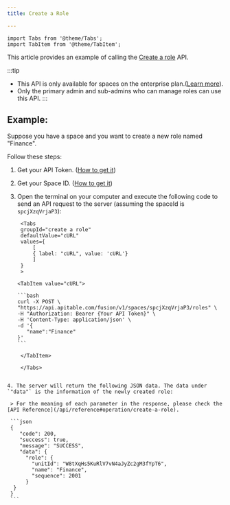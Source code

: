 ```yaml
---
title: Create a Role

---
```


````mdx-code-block
import Tabs from '@theme/Tabs';
import TabItem from '@theme/TabItem';
````

This article provides an example of calling the [Create a role](/api/reference#operation/create-a-role) API.

:::tip
- This API is only available for spaces on the enterprise plan.([Learn more](https://apitable.com/pricing)).
- Only the primary admin and sub-admins who can manage roles can use this API.
:::

## Example: 

Suppose you have a space and you want to create a new role named "Finance".

Follow these steps:

1. Get your API Token. ([How to get it](quick-start#get-api-token))

2. Get your Space ID. ([How to get it](/api/introduction#spaceid))

3. Open the terminal on your computer and execute the following code to send an API request to the server (assuming the spaceId is `spcjXzqVrjaP3`):

   `````mdx-code-block
    <Tabs
    groupId="create a role"
    defaultValue="cURL"
    values={
        [
        { label: "cURL", value: 'cURL'}
        ]
    }
    >

   <TabItem value="cURL">

   ```bash
   curl -X POST \
   "https://api.apitable.com/fusion/v1/spaces/spcjXzqVrjaP3/roles" \
   -H "Authorization: Bearer {Your API Token}" \
   -H 'Content-Type: application/json' \
   -d '{
      "name":"Finance"
   }'
   ```

    </TabItem>

    </Tabs>
  `````

4. The server will return the following JSON data. The data under `"data"` is the information of the newly created role:

   > For the meaning of each parameter in the response, please check the [API Reference](/api/reference#operation/create-a-role).

   ```json
   {
      "code": 200,
      "success": true,
      "message": "SUCCESS",
      "data": {
        "role": {
          "unitId": "W8tXqHs5KuRlV7vN4aJyZc2gM3fYpT6",
          "name": "Finance",
          "sequence": 2001
        }
	}
   }
   ```